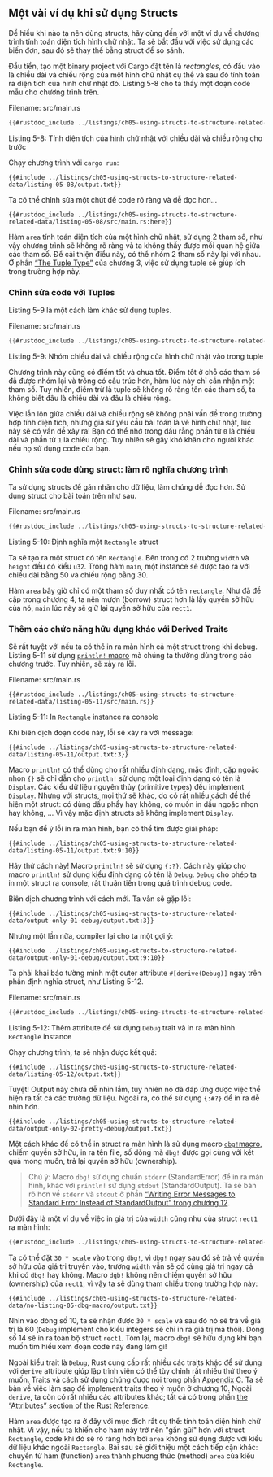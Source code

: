 ## Một vài ví dụ khi sử dụng Structs

Để hiểu khi nào ta nên dùng structs, hãy cùng đến với một ví dụ về chương trình tính toán diện tích hình chữ nhật. Ta sẽ bắt đầu với việc sử dụng các biến đơn, sau đó sẽ thay thế bằng struct để so sánh.

Đầu tiền, tạo một binary project với Cargo đặt tên là *rectangles*, có đầu vào là chiều dài và chiều rộng của một hình chữ nhật cụ thể và sau đó tính toán ra diện tích của hình chữ nhật đó. Listing 5-8 cho ta thấy một đoạn code mẫu cho chương trình trên.

<span class="filename">Filename: src/main.rs</span>

```rust
{{#rustdoc_include ../listings/ch05-using-structs-to-structure-related-data/listing-05-08/src/main.rs:all}}
```

<span class="caption">Listing 5-8: Tính diện tích của hình chữ nhật với chiều dài và chiều rộng cho trước</span>

Chạy chương trình với `cargo run`:

```console
{{#include ../listings/ch05-using-structs-to-structure-related-data/listing-05-08/output.txt}}
```

Ta có thể chỉnh sửa một chút để code rõ ràng và dễ đọc hơn...

```rust,ignore
{{#rustdoc_include ../listings/ch05-using-structs-to-structure-related-data/listing-05-08/src/main.rs:here}}
```

Hàm `area` tính toán diện tích của một hình chữ nhật, sử dụng 2 tham số, như vậy chương trình sẽ không rõ ràng và ta không thấy được mối quan hệ giữa các tham số. Để cải thiện điều này, có thể nhóm 2 tham số này lại với nhau. Ở phần [“The Tuple Type”][the-tuple-type]<!-- ignore --> của chương 3, việc sử dụng tuple sẽ giúp ích trong trường hợp này.
### Chỉnh sửa code với Tuples

Listing 5-9 là một cách làm khác sử dụng tuples.

<span class="filename">Filename: src/main.rs</span>

```rust
{{#rustdoc_include ../listings/ch05-using-structs-to-structure-related-data/listing-05-09/src/main.rs}}
```

<span class="caption">Listing 5-9: Nhóm chiều dài và chiều rộng của hình chữ nhật vào trong tuple</span>

Chương trình này cũng có điểm tốt và chưa tốt. Điểm tốt ở chỗ các tham số đã được nhóm lại và trông có cấu trúc hơn, hàm lúc này chỉ cần nhận một tham số. Tuy nhiên, điểm trừ là tuple sẽ không rõ ràng tên các tham số, ta không biết đâu là chiều dài và đâu là chiều rộng.

Việc lẫn lộn giữa chiều dài và chiều rộng sẽ không phải vấn đề trong trường hợp tính diện tích, nhưng giả sử yêu cầu bài toán là vẽ hình chữ nhật, lúc này sẽ có vấn đề xảy ra! Bạn có thể nhớ trong đầu rằng phần tử `0` là chiều dài và phần tử `1` là chiều rộng. Tuy nhiên sẽ gây khó khăn cho người khác nếu họ sử dụng code của bạn.

### Chỉnh sửa code dùng struct: làm rõ nghĩa chương trình

Ta sử dụng structs để gán nhãn cho dữ liệu, làm chúng dễ đọc hơn. Sử dụng struct cho bài toán trên như sau.

<span class="filename">Filename: src/main.rs</span>

```rust
{{#rustdoc_include ../listings/ch05-using-structs-to-structure-related-data/listing-05-10/src/main.rs}}
```

<span class="caption">Listing 5-10: Định nghĩa một `Rectangle` struct</span>

Ta sẽ tạo ra một struct có tên `Rectangle`. Bên trong có 2 trường `width` và `height` đều có kiểu `u32`. Trong hàm `main`, một instance sẽ được tạo ra với chiều dài bằng 50 và chiều rộng bằng 30.

Hàm `area` bây giờ chỉ có một tham số duy nhất có tên `rectangle`. Như đã đề cập trong chương 4, ta nên mượn (borrow) struct hơn là lấy quyền sở hữu của nó, `main` lúc này sẽ giữ lại quyền sở hữu của `rect1`.

### Thêm các chức năng hữu dụng khác với Derived Traits

Sẽ rất tuyệt với nếu ta có thể in ra màn hình cả một struct trong khi debug. Listing 5-11 sử dụng [`println!` macro][println]<!-- ignore --> mà chúng ta thường dùng trong các chương trước. Tuy nhiên, sẽ xảy ra lỗi.

<span class="filename">Filename: src/main.rs</span>

```rust,ignore,does_not_compile
{{#rustdoc_include ../listings/ch05-using-structs-to-structure-related-data/listing-05-11/src/main.rs}}
```

<span class="caption">Listing 5-11: In `Rectangle` instance ra console</span>

Khi biên dịch đoạn code này, lỗi sẽ xảy ra với message:

```text
{{#include ../listings/ch05-using-structs-to-structure-related-data/listing-05-11/output.txt:3}}
```

Macro `println!` có thể dùng cho rất nhiều định dạng, mặc định, cặp ngoặc nhọn `{}` sẽ chỉ dẫn cho `println!` sử dụng một loại định dạng có tên là `Display`. Các kiểu dữ liệu nguyên thủy (primitive types) đều implement `Display`. Nhưng với structs, mọi thứ sẽ khác, do có rất nhiều cách để thể hiện một struct: có dùng dấu phẩy hay không, có muốn in dấu ngoặc nhọn hay không, ... Vì vậy mặc định structs sẽ không implement `Display`.

Nếu bạn để ý lỗi in ra màn hình, bạn có thể tìm được giải pháp:

```text
{{#include ../listings/ch05-using-structs-to-structure-related-data/listing-05-11/output.txt:9:10}}
```

Hãy thử cách này! Macro `println!` sẽ sử dụng `{:?}`. Cách này giúp cho macro `println!` sử dụng kiểu định dạng có tên là `Debug`. `Debug` cho phép ta in một struct ra console, rất thuận tiền trong quá trình debug code.

Biên dịch chương trình với cách mới. Ta vẫn sẽ gặp lỗi:

```text
{{#include ../listings/ch05-using-structs-to-structure-related-data/output-only-01-debug/output.txt:3}}
```

Nhưng một lần nữa, compiler lại cho ta một gợi ý:

```text
{{#include ../listings/ch05-using-structs-to-structure-related-data/output-only-01-debug/output.txt:9:10}}
```

Ta phải khai báo tường minh một outer attribute `#[derive(Debug)]` ngay trên phần định nghĩa struct, như Listing 5-12.

<span class="filename">Filename: src/main.rs</span>

```rust
{{#rustdoc_include ../listings/ch05-using-structs-to-structure-related-data/listing-05-12/src/main.rs}}
```

<span class="caption">Listing 5-12: Thêm attribute để sử dụng `Debug` trait và in ra màn hình `Rectangle` instance</span>

Chạy chương trình, ta sẽ nhận được kết quả:

```console
{{#include ../listings/ch05-using-structs-to-structure-related-data/listing-05-12/output.txt}}
```

Tuyệt! Output này chưa dễ nhìn lắm, tuy nhiên nó đã đáp ứng được việc thể hiện ra tất cả các trường dữ liệu. Ngoài ra, có thể sử dụng `{:#?}` để in ra dễ nhìn hơn.

```console
{{#include ../listings/ch05-using-structs-to-structure-related-data/output-only-02-pretty-debug/output.txt}}
```

Một cách khác để có thể in struct ra màn hình là sử dụng macro [`dbg!`macro][dbg]<!-- ignore -->, chiếm quyền sở hữu, in ra tên file, số dòng mà `dbg!` được gọi cùng với kết quả mong muốn, trả lại quyền sở hữu (ownership).

> Chú ý: Macro `dbg!` sử dụng chuẩn `stderr` (StandardError) để in ra màn hình, khác với `println!` sử dụng `stdout` (StandardOutput). Ta sẽ bàn rõ hơn về `stderr` và `stdout` ở phần [“Writing Error Messages to Standard Error Instead of StandardOutput” trong chương 12][err]<!-- ignore -->.

Dưới đây là một ví dụ về việc in giá trị của `width` cũng như của struct `rect1` ra màn hình:

```rust
{{#rustdoc_include ../listings/ch05-using-structs-to-structure-related-data/no-listing-05-dbg-macro/src/main.rs}}
```

Ta có thể đặt `30 * scale` vào trong `dbg!`, vì `dbg!` ngay sau đó sẽ trả về quyền sở hữu của giá trị truyền vào, trường `width` vẫn sẽ có cùng giá trị ngay cả khi có `dbg!` hay không. Macro `dgb!` không nên chiếm quyền sở hữu (ownership) của `rect1`, vì vậy ta sẽ dùng tham chiều trong trường hợp này:

```console
{{#include ../listings/ch05-using-structs-to-structure-related-data/no-listing-05-dbg-macro/output.txt}}
```

Nhìn vào dòng số 10, ta sẽ nhận được `30 * scale` và sau đó nó sẽ trả về giá trị là 60 (`Debug` implement cho kiểu integers sẽ chỉ in ra giá trị mà thôi). Dòng số 14 sẽ in ra toàn bộ struct `rect1`. Tóm lại, macro `dbg!` sẽ hữu dụng khi bạn muốn tìm hiểu xem đoạn code này đang làm gì!

Ngoài kiểu trait là `Debug`, Rust cung cấp rất nhiều các traits khác để sử dụng với `derive` attribute giúp lập trình viên có thể tùy chỉnh rất nhiều thứ theo ý muốn. Traits và cách sử dụng chúng được nói trong phần [Appendix C][app-c]<!--ignore -->. Ta sẽ bàn về việc làm sao để implement traits theo ý muốn ở chương 10. Ngoài `derive`, ta còn có rất nhiều các attributes khác; tất cả có trong phần [the “Attributes” section of the Rust Reference][attributes].

Hàm `area` được tạo ra ở đây với mục đích rất cụ thể: tính toán diện hình chữ nhật. Vì vậy, nếu ta khiến cho hàm này trở nên "gần gũi" hơn với struct `Rectangle`, code khi đó sẽ rõ ràng hơn bởi `area` không sử dụng được với kiểu dữ liệu khác ngoài `Rectangle`. Bài sau sẽ giới thiệu một cách tiếp cận khác: chuyển từ hàm (function) `area` thành phương thức (method) `area` của kiểu `Rectangle`.

[the-tuple-type]: ch03-02-data-types.html#the-tuple-type
[app-c]: appendix-03-derivable-traits.md
[println]: ../std/macro.println.html
[dbg]: ../std/macro.dbg.html
[err]: ch12-06-writing-to-stderr-instead-of-stdout.html
[attributes]: ../reference/attributes.html
